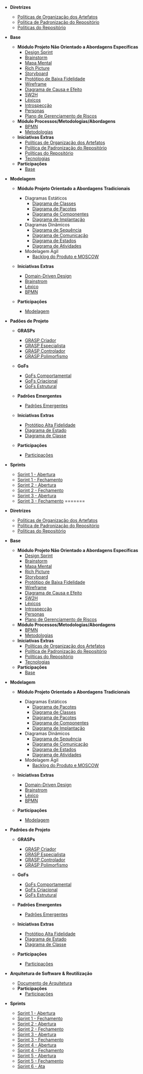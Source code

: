 
<!-- docs/_sidebar.md -->

- **Diretrizes**
    - [Políticas de Organização dos Artefatos](./politicas/politicas_artefatos.md)
    - [Política de Padronização do Repositório](./politicas/politicas_padronizacao.md)
    - [Políticas do Repositório](./politicas/politicas_repositorio.md)

- **Base**

  - **Módulo Projeto Não Orientado a Abordagens Específicas**
    - [Design Sprint](base/design_sprint.md)
    - [Brainstorm](base/brainstorm.md)
    - [Mapa Mental](base/mapa_mental.md)
    - [Rich Picture](base/rich_picture.md)
    - [Storyboard](base/storyboard.md)
    - [Protótipo de Baixa Fidelidade](base/prototipo_baixa_fidelidade.md)
    - [Wireframe](base/wireframe.md)
    - [Diagrama de Causa e Efeito](base/diagrama_causa_efeito.md)
    - [5W2H](base/5w2h.md)
    - [Léxicos](base/l%C3%A9xico.md)
    - [Introspecção](base/introspeccao.md)
    - [Personas](base/personas.md)
    - [Plano de Gerenciamento de Riscos](base/tap.md)
  - **Módulo Processos/Metodologias/Abordagens**
    - [BPMN](base/bpmn.md)
    - [Metodologias](base/metodologia.md)
  - **Iniciativas Extras**
    - [Políticas de Organização dos Artefatos](politicas/politicas_artefatos.md)
    - [Política de Padronização do Repositório](politicas/politicas_padronizacao.md)
    - [Políticas do Repositório](politicas/politicas_repositorio.md)
    - [Tecnologias](base/tecnologias.md)
  - **Participações**
    - [Base](base/participacoes_base.md)

- **Modelagem**

  - **Módulo Projeto Orientado a Abordagens Tradicionais**
    - Diagramas Estáticos
      - [Diagrama de Classes](modelagem/diagrama_classe.md)
      - [Diagrama de Pacotes](modelagem/diagrama_pacotes.md)
      - [Diagrama de Componentes](modelagem/diagrama_componentes.md)
      - [Diagrama de Implantação](modelagem/diagrama_implantacao.md)
    - Diagramas Dinâmicos
        - [Diagrama de Sequência](modelagem/diagrama_sequencia.md)
        - [Diagrama de Comunicação](modelagem/diagrama_comunicacao.md)
        - [Diagrama de Estados](modelagem/diagrama_estados.md)
        - [Diagrama de Atividades](modelagem/diagrama_atividades.md)
    - Modelagem Ágil
        - [Backlog do Produto e MOSCOW](modelagem/backlog.md)
   - **Iniciativas Extras**
        - [Domain-Driven Design](modelagem/ddd.md)
        - [Brainstrom](base/brainstorm.md)
        - [Léxico](base/l%C3%A9xico.md)
        - [BPMN](base/bpmn.md)
 
   - **Participações**
        - [Modelagem](modelagem/participacoes_modelagem.md)

- **Padões de Projeto**
    - **GRASPs**
        - [GRASP Criador](padroes_projeto/grasps/grasp_criador.md)
        - [GRASP Especialista](padroes_projeto/grasps/grasp_especialista.md)
        - [GRASP Controlador](padroes_projeto/grasps/grasp_controlador.md)
        - [GRASP Polimorfismo](padroes_projeto/grasps/grasp_polimorfismo.md)
    - **GoFs**
        - [GoFs Comportamental](padroes_projeto/gofs_comportamentais/comportamental.md)
        - [GoFs Criacional](padroes_projeto/gofs_criacionais/criacional.md)
        - [GoFs Estrutural](padroes_projeto/gofs_estruturais/estrutural.md)
    - **Padrões Emergentes**
      - [Padrões Emergentes](padroes_projeto/padroes_emergentes/padrao_emergente.md)
  - **Iniciativas Extras**
      - [Protótipo Alta Fidelidade](padroes_projeto/prototipo_alta_fidelidade.md)
      - [Diagrama de Estado](modelagem/diagrama_estados.md)
      - [Diagrama de Classe](modelagem/diagrama_classe.md)

  - **Participações**
    - [Participações](padroes_projeto/participacoes_padroes.md)



- **Sprints**
    - [Sprint 1 - Abertura](sprints/sprint1/abertura_sprint1.md)
    - [Sprint 1 - Fechamento](sprints/sprint1/fechamento_sprint1.md)
    - [Sprint 2 - Abertura](sprints/sprint2/abertura_sprint2.md)
    - [Sprint 2 - Fechamento](sprints/sprint2/fechamento_sprint2.md)
    - [Sprint 3 - Abertura](sprints/sprint3/abertura_sprint3.md)
    - [Sprint 3 - Fechamento](sprints/sprint3/fechamento_sprint3.md)
=======
<!-- docs/_sidebar.md -->

- **Diretrizes**
    - [Políticas de Organização dos Artefatos](./politicas/politicas_artefatos.md)
    - [Política de Padronização do Repositório](./politicas/politicas_padronizacao.md)
    - [Políticas do Repositório](./politicas/politicas_repositorio.md)

- **Base**

  - **Módulo Projeto Não Orientado a Abordagens Específicas**
    - [Design Sprint](base/design_sprint.md)
    - [Brainstorm](base/brainstorm.md)
    - [Mapa Mental](base/mapa_mental.md)
    - [Rich Picture](base/rich_picture.md)
    - [Storyboard](base/storyboard.md)
    - [Protótipo de Baixa Fidelidade](base/prototipo_baixa_fidelidade.md)
    - [Wireframe](base/wireframe.md)
    - [Diagrama de Causa e Efeito](base/diagrama_causa_efeito.md)
    - [5W2H](base/5w2h.md)
    - [Léxicos](base/l%C3%A9xico.md)
    - [Introspecção](base/introspeccao.md)
    - [Personas](base/personas.md)
    - [Plano de Gerenciamento de Riscos](base/tap.md)
  - **Módulo Processos/Metodologias/Abordagens**
    - [BPMN](base/bpmn.md)
    - [Metodologias](base/metodologia.md)
  - **Iniciativas Extras**
    - [Políticas de Organização dos Artefatos](politicas/politicas_artefatos.md)
    - [Política de Padronização do Repositório](politicas/politicas_padronizacao.md)
    - [Políticas do Repositório](politicas/politicas_repositorio.md)
    - [Tecnologias](base/tecnologias.md)
  - **Participações**
    - [Base](base/participacoes_base.md)

- **Modelagem**

  - **Módulo Projeto Orientado a Abordagens Tradicionais**
    - Diagramas Estáticos
      - [Diagrama de Pacotes](modelagem/DiagramasEstaticos/DiagramaDePacotes.md)
      - [Diagrama de Classes](modelagem/diagrama_classe.md)
      - [Diagrama de Pacotes](modelagem/diagrama_pacotes.md)
      - [Diagrama de Componentes](modelagem/diagrama_componentes.md)
      - [Diagrama de Implantação](modelagem/diagrama_implantacao.md)
    - Diagramas Dinâmicos
        - [Diagrama de Sequência](modelagem/diagrama_sequencia.md)
        - [Diagrama de Comunicação](modelagem/diagrama_comunicacao.md)
        - [Diagrama de Estados](modelagem/diagrama_estados.md)
        - [Diagrama de Atividades](modelagem/diagrama_atividades.md)
    - Modelagem Ágil
        - [Backlog do Produto e MOSCOW](modelagem/backlog.md)
   - **Iniciativas Extras**
        - [Domain-Driven Design](modelagem/ddd.md)
        - [Brainstrom](base/brainstorm.md)
        - [Léxico](base/l%C3%A9xico.md)
        - [BPMN](base/bpmn.md)
 
   - **Participações**
        - [Modelagem](modelagem/participacoes_modelagem.md)

- **Padrões de Projeto**
    - **GRASPs**
        - [GRASP Criador](padroes_projeto/grasps/grasp_criador.md)
        - [GRASP Especialista](padroes_projeto/grasps/grasp_especialista.md)
        - [GRASP Controlador](padroes_projeto/grasps/grasp_controlador.md)
        - [GRASP Polimorfismo](padroes_projeto/grasps/grasp_polimorfismo.md)
    - **GoFs**
        - [GoFs Comportamental](padroes_projeto/gofs_comportamentais/comportamental.md)
        - [GoFs Criacional](padroes_projeto/gofs_criacionais/criacional.md)
        - [GoFs Estrutural](padroes_projeto/gofs_estruturais/estrutural.md)
    - **Padrões Emergentes**
      - [Padrões Emergentes](padroes_projeto/padroes_emergentes/padrao_emergente.md)
  - **Iniciativas Extras**
      - [Protótipo Alta Fidelidade](padroes_projeto/prototipo_alta_fidelidade.md)
      - [Diagrama de Estado](modelagem/diagrama_estados.md)
      - [Diagrama de Classe](modelagem/diagrama_classe.md)

  - **Participações**
    - [Participações](padroes_projeto/participacoes_padroes.md)
    
- **Arquitetura de Software & Reutilização**
    - [Documento de Arquitetura](arquitetura_reutilização/documento_de_arquitetura.md)
    - **Participações**
      - [Participações](padroes_projeto/participacoes_padroes.md)


- **Sprints**
    - [Sprint 1 - Abertura](sprints/sprint1/abertura_sprint1.md)
    - [Sprint 1 - Fechamento](sprints/sprint1/fechamento_sprint1.md)
    - [Sprint 2 - Abertura](sprints/sprint2/abertura_sprint2.md)
    - [Sprint 2 - Fechamento](sprints/sprint2/fechamento_sprint2.md)
    - [Sprint 3 - Abertura](sprints/sprint3/abertura_sprint3.md)
    - [Sprint 3 - Fechamento](sprints/sprint3/fechamento_sprint3.md)
    - [Sprint 4 - Abertura](sprints/sprint4/abertura_sprint4.md)
    - [Sprint 4 - Fechamento](sprints/sprint4/fechamento_sprint4.md)
    - [Sprint 5 - Abertura](sprints/sprint5/abertura_sprint5.md)
    - [Sprint 5 - Fechamento](sprints/sprint5/fechamento_sprint5.md)
    - [Sprint 6 - Ata](sprints/sprint6/ata_sprint6.md)
